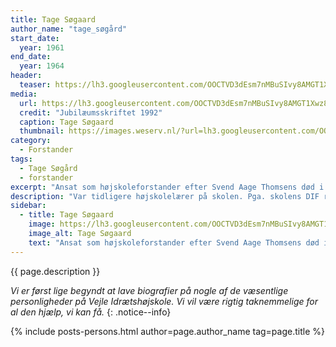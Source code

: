 ```yaml
---
title: Tage Søgaard
author_name: "tage_søgård"
start_date:
  year: 1961
end_date:
  year: 1964
header:
  teaser: https://lh3.googleusercontent.com/OOCTVD3dEsm7nMBuSIvy8AMGT1Xwz8nlY14RpZmx_aBPDgCT1ETnFvOq9J8MRf9QG2q4M3OQ7qdUk8pDQyWZueKHvAiEmQUVgXXcXr2wGN-7BnCNyR8iKiymjnzpy0lKoC_DcGqXdu8
media:
  url: https://lh3.googleusercontent.com/OOCTVD3dEsm7nMBuSIvy8AMGT1Xwz8nlY14RpZmx_aBPDgCT1ETnFvOq9J8MRf9QG2q4M3OQ7qdUk8pDQyWZueKHvAiEmQUVgXXcXr2wGN-7BnCNyR8iKiymjnzpy0lKoC_DcGqXdu8
  credit: "Jubilæumsskriftet 1992"
  caption: Tage Søgaard
  thumbnail: https://images.weserv.nl/?url=lh3.googleusercontent.com/OOCTVD3dEsm7nMBuSIvy8AMGT1Xwz8nlY14RpZmx_aBPDgCT1ETnFvOq9J8MRf9QG2q4M3OQ7qdUk8pDQyWZueKHvAiEmQUVgXXcXr2wGN-7BnCNyR8iKiymjnzpy0lKoC_DcGqXdu8&w=100
category:
  - Forstander
tags:
  - Tage Søgård
  - forstander
excerpt: "Ansat som højskoleforstander efter Svend Aage Thomsens død i 1961. Blev forstander sammen med Aksel Bjerregaard. Sagde op i 1964."
description: "Var tidligere højskolelærer på skolen. Pga. skolens DIF relationer fik han en medforstander i Aksel Bjerregaard. Samarbejdet kom dog aldrigt til at fungere optimalt, hvilket man kan læse mere om i Jubilæumsskriftet fra 1992."
sidebar:
  - title: Tage Søgaard
    image: https://lh3.googleusercontent.com/OOCTVD3dEsm7nMBuSIvy8AMGT1Xwz8nlY14RpZmx_aBPDgCT1ETnFvOq9J8MRf9QG2q4M3OQ7qdUk8pDQyWZueKHvAiEmQUVgXXcXr2wGN-7BnCNyR8iKiymjnzpy0lKoC_DcGqXdu8
    image_alt: Tage Søgaard
    text: "Ansat som højskoleforstander efter Svend Aage Thomsens død i 1961. Blev forstander sammen med Aksel Bjerregaard. Sagde op i 1964."
---
```


{{ page.description }}

_Vi er først lige begyndt at lave biografier på nogle af de væsentlige personligheder på Vejle Idrætshøjskole. Vi vil være rigtig taknemmelige for al den hjælp, vi kan få._
{: .notice--info}

{% include posts-persons.html author=page.author_name tag=page.title %}
